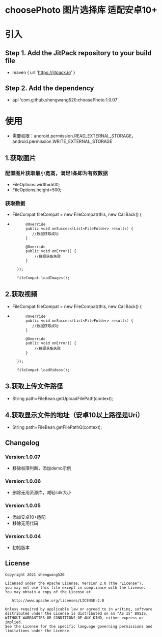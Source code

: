 # choosePhoto  图片选择库 适配安卓10+

# 引入
## Step 1. Add the JitPack repository to your build file
* maven { url '<https://jitpack.io>' }

## Step 2. Add the dependency
* api 'com.github.shengwang520:choosePhoto:1.0.07'

# 使用
* 需要权限：android.permission.READ_EXTERNAL_STORAGE，android.permission.WRITE_EXTERNAL_STORAGE

## 1.获取图片
### 配置图片获取最小宽高，满足1条即为有效数据
* FileOptions.width=500;
* FileOptions.height=500;

### 获取数据
* FileCompat fileCompat = new FileCompat(this, new CallBack() {
* 
            @Override
            public void onSuccess(List<FileFolder> results) {
               //数据获取成功
            }
            
            @Override
            public void onError() {
                //数据获取失败
            }
            
        });
        
        fileCompat.loadImages();

## 2.获取视频
* FileCompat fileCompat = new FileCompat(this, new CallBack() {
* 
            @Override
            public void onSuccess(List<FileFolder> results) {
               //数据获取成功
            }
            
            @Override
            public void onError() {
                //数据获取失败
            }
            
        });
        
        fileCompat.loadVideos();

## 3.获取上传文件路径
* String path=FileBean.getUploadFilePath(context);

## 4.获取显示文件的地址（安卓10以上路径是Uri）
* String path=FileBean.getFilePathQ(context);

##  Changelog

### Version:1.0.07
* 移除权限判断，添加demo示例

### Version:1.0.06
* 删除无用资源库，减轻sdk大小

### Version:1.0.05
* 添加安卓10+适配
* 移除无用代码

### Version:1.0.04
* 初始版本

##  License

    Copyright 2021 shengwang520

    Licensed under the Apache License, Version 2.0 (the "License");
    you may not use this file except in compliance with the License.
    You may obtain a copy of the License at

       http://www.apache.org/licenses/LICENSE-2.0

    Unless required by applicable law or agreed to in writing, software
    distributed under the License is distributed on an "AS IS" BASIS,
    WITHOUT WARRANTIES OR CONDITIONS OF ANY KIND, either express or implied.
    See the License for the specific language governing permissions and
    limitations under the License.

